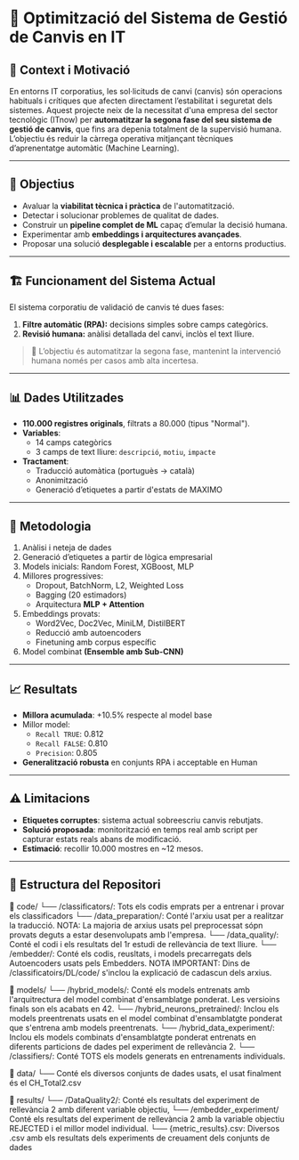 # 📘 Optimització del Sistema de Gestió de Canvis en IT

## 🧠 Context i Motivació

En entorns IT corporatius, les sol·licituds de canvi (canvis) són operacions habituals i crítiques que afecten directament l’estabilitat i seguretat dels sistemes. Aquest projecte neix de la necessitat d'una empresa del sector tecnològic (ITnow) per **automatitzar la segona fase del seu sistema de gestió de canvis**, que fins ara depenia totalment de la supervisió humana. L’objectiu és reduir la càrrega operativa mitjançant tècniques d’aprenentatge automàtic (Machine Learning).

---

## 🎯 Objectius

- Avaluar la **viabilitat tècnica i pràctica** de l'automatització.
- Detectar i solucionar problemes de qualitat de dades.
- Construir un **pipeline complet de ML** capaç d’emular la decisió humana.
- Experimentar amb **embeddings i arquitectures avançades**.
- Proposar una solució **desplegable i escalable** per a entorns productius.

---

## 🏗️ Funcionament del Sistema Actual

El sistema corporatiu de validació de canvis té dues fases:
1. **Filtre automàtic (RPA):** decisions simples sobre camps categòrics.
2. **Revisió humana:** anàlisi detallada del canvi, inclòs el text lliure.

> 🎯 L’objectiu és automatitzar la segona fase, mantenint la intervenció humana només per casos amb alta incertesa.

---

## 📊 Dades Utilitzades

- **110.000 registres originals**, filtrats a 80.000 (tipus "Normal").
- **Variables**:
  - 14 camps categòrics
  - 3 camps de text lliure: `descripció`, `motiu`, `impacte`
- **Tractament**:
  - Traducció automàtica (portuguès → català)
  - Anonimització
  - Generació d’etiquetes a partir d'estats de MAXIMO

---

## 🧪 Metodologia

1. Anàlisi i neteja de dades
2. Generació d’etiquetes a partir de lògica empresarial
3. Models inicials: Random Forest, XGBoost, MLP
4. Millores progressives:
   - Dropout, BatchNorm, L2, Weighted Loss
   - Bagging (20 estimadors)
   - Arquitectura **MLP + Attention**
5. Embeddings provats:
   - Word2Vec, Doc2Vec, MiniLM, DistilBERT
   - Reducció amb autoencoders
   - Finetuning amb corpus específic
6. Model combinat **(Ensemble amb Sub-CNN)**

---

## 📈 Resultats

- **Millora acumulada**: +10.5% respecte al model base
- Millor model:
  - `Recall TRUE`: 0.812
  - `Recall FALSE`: 0.810
  - `Precision`: 0.805
- **Generalització robusta** en conjunts RPA i acceptable en Human

---

## ⚠️ Limitacions

- **Etiquetes corruptes**: sistema actual sobreescriu canvis rebutjats.
- **Solució proposada**: monitorització en temps real amb script per capturar estats reals abans de modificació.
- **Estimació**: recollir 10.000 mostres en ~12 mesos.

---

## 📂 Estructura del Repositori

📁 code/
└── /classificators/: Tots els codis emprats per a entrenar i provar els classificadors
└── /data_preparation/: Conté l'arxiu usat per a realitzar la traducció. NOTA: La majoria de arxius usats pel preprocessat sópn provats deguts a estar desenvolupats amb l'empresa.
└── /data_quality/: Conté el codi i els resultats del 1r estudi de rellevància de text lliure.
└── /embedder/: Conté els codis, reusltats, i models precarregats dels Autoencoders usats pels Embedders.
NOTA IMPORTANT: Dins de /classificatoirs/DL/code/ s'inclou la explicació de cadascun dels arxius.

📁 models/
└── /hybrid_models/: Conté els models entrenats amb l'arquitrectura del model combinat d'ensamblatge ponderat. Les versioins finals son els acabats en 42.
└── /hybrid_neurons_pretrained/: Inclou els models preentrenats usats en el model combinat d'ensamblatgte ponderat que s'entrena amb models preentrenats.
└── /hybrid_data_experiment/: Inclou els models combinats d'ensamblatgte ponderat entrenats en diferents particions de dades pel experiment de rellevància 2.
└── /classifiers/: Conté TOTS els models generats en entrenaments individuals.

📁 data/
└── Conté els diversos conjunts de dades usats, el usat finalment és el CH_Total2.csv

📁 results/
└── /DataQuality2/: Conté els resultats del experiment de rellevància 2 amb diferent variable objectiu,
└── /embedder_experiment/ Conté els resultats del experiment de rellevància 2 amb la variable objectiu REJECTED i el millor model individual.
└── {metric_results}.csv: Diversos .csv amb els resultats dels experiments de creuament dels conjunts de dades
